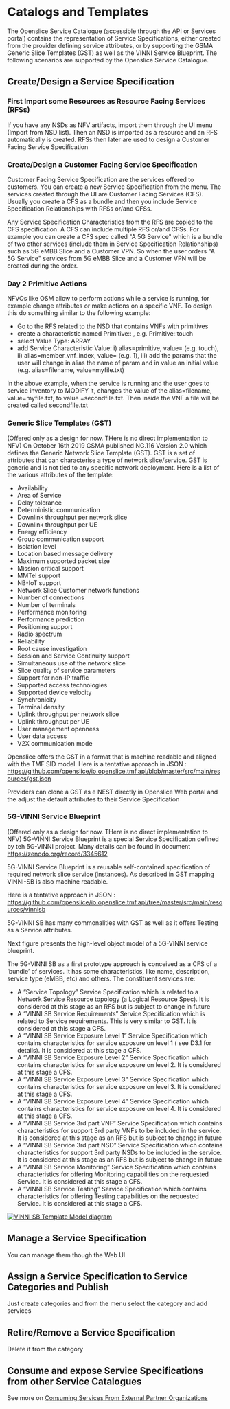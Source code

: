 # Catalogs and Templates

The Openslice Service Catalogue (accessible through the API or Services portal) contains the representation of Service Specifications, either created from the provider defining service attributes, or by supporting the GSMA Generic Slice Templates (GST) as well as the VINNI Service Blueprint. The following scenarios are supported by the Openslice Service Catalogue.


## Create/Design a Service Specification

### First Import some Resources as Resource Facing Services (RFSs)

If you have any NSDs as NFV artifacts, import them through the UI menu (Import from NSD list). Then an NSD is imported as a resource and an RFS automatically is created. RFSs then later are used to design a Customer Facing Service Specification
 
### Create/Design a Customer Facing Service Specification

Customer Facing Service Specification are the services offered to customers. 
You can create a new Service Specification from the menu. The services created through the UI are Customer Facing Services (CFS). Usually you create a CFS as a bundle and then you include Service Specification Relationships with RFSs or/and CFSs.

Any Service Specification Characteristics from the RFS are copied to the CFS specification. A CFS can include multiple RFS or/and CFSs.
For example you can create a CFS spec called "A 5G Service" which is a bundle of two other services (include them in Service Specification Relationships) such as 5G eMBB Slice and a Customer VPN. So when the user orders  "A 5G Service"  services from 5G eMBB Slice and a Customer VPN will be created during the order.


### Day 2 Primitive Actions

NFVOs like OSM allow to perform actions while a service is running, for example change attributes or make actions on a specific VNF. To design this do something similar to the following example:

-	Go to the RFS related to the NSD that contains VNFs with primitives
-	create a characteristic named Primitive::<primitive> , e.g. Primitive::touch
-	select Value Type: ARRAY
-	add Service Characteristic Value: i) alias=primitive, value=<primitivename> (e.g. touch), ii)  alias=member_vnf_index, value=<vnf index> (e.g. 1), iii) add the params that the user will change in alias the name of param and in value an initial value (e.g. alias=filename, value=myfile.txt)

In the above example, when the service is running and the user goes to service inventory to MODIFY it, changes the value of the alias=filename, value=myfile.txt, to value =secondfile.txt. Then inside the VNF a file will be created called secondfile.txt



### Generic Slice Templates (GST) 
(Offered only as a design for now. THere is no direct implementation to NFV)
On October 16th 2019 GSMA published NG.116  Version 2.0 which defines the Generic Network Slice Template (GST). GST is a set of attributes that can characterise a type of network slice/service. GST is generic and is not tied to any specific network deployment. Here is a list of the various attributes of the template:

-	Availability
-	Area of Service
-	Delay tolerance
-	Deterministic communication
-	Downlink throughput per network slice
-	Downlink throughput per UE
-	Energy efficiency
-	Group communication support
-	Isolation level
-	Location based message delivery
-	Maximum supported packet size
-	Mission critical support
-	MMTel support
-	NB-IoT support
-	Network Slice Customer network functions
-	Number of connections
-	Number of terminals
-	Performance monitoring
-	Performance prediction
-	Positioning support
-	Radio spectrum
-	Reliability
-	Root cause investigation
-	Session and Service Continuity support 
-	Simultaneous use of the network slice
-	Slice quality of service parameters
-	Support for non-IP traffic 
-	Supported access technologies 
-	Supported device velocity 
-	Synchronicity
-	Terminal density 
-	Uplink throughput per network slice 
-	Uplink throughput per UE
-	User management openness
-	User data access 
-	V2X communication mode

Openslice offers the GST in a format that is machine readable and aligned with the TMF SID model. Here is a tentative approach in JSON : <https://github.com/openslice/io.openslice.tmf.api/blob/master/src/main/resources/gst.json>

Providers can clone a GST as e NEST directly in Openslice Web portal and the adjust the default attributes to their Service Specification


### 5G-VINNI Service Blueprint
(Offered only as a design for now. THere is no direct implementation to NFV)
5G-VINNI Service Blueprint is a special Service Specification defined by teh 5G-VINNI project. Many details can be found in document <https://zenodo.org/record/3345612>

5G-VINNI Service Blueprint is a reusable self-contained specification of required network slice service (instances). As described in GST mapping VINNI-SB is also machine readable. 

Here is a tentative approach in JSON : <https://github.com/openslice/io.openslice.tmf.api/tree/master/src/main/resources/vinnisb>

5G-VINNI SB has many commonalities with GST as well as it offers Testing as a Service attributes.

 Next figure presents the high-level object model of a 5G-VINNI service blueprint.
 
The 5G-VINNI SB as a first prototype approach is conceived as a CFS of a ‘bundle’ of services. It has some characteristics, like name, description, service type (eMBB, etc) and others. The constituent services are:

- A “Service Topology” Service Specification which is related to a Network Service Resource topology (a Logical Resource Spec). It is considered at this stage as an RFS but is subject to change in future
- A “VINNI SB Service Requirements” Service Specification which is related to Service requirements. This is very similar to GST. It is considered at this stage a CFS.
- A “VINNI SB Service Exposure Level 1” Service Specification which contains characteristics for service exposure on level 1 ( see D3.1 for details). It is considered at this stage a CFS.
- A “VINNI SB Service Exposure Level 2” Service Specification which contains characteristics for service exposure on level 2. It is considered at this stage a CFS.
- A “VINNI SB Service Exposure Level 3” Service Specification which contains characteristics for service exposure on level 3. It is considered at this stage a CFS.
- A “VINNI SB Service Exposure Level 4” Service Specification which contains characteristics for service exposure on level 4. It is considered at this stage a CFS.
- A “VINNI SB Service 3rd part VNF” Service Specification which contains characteristics for support 3rd party VNFs to be included in the service. It is considered at this stage as an RFS but is subject to change in future
- A “VINNI SB Service 3rd part NSD” Service Specification which contains characteristics for support 3rd party NSDs to be included in the service. It is considered at this stage as an RFS but is subject to change in future
- A “VINNI SB Service Monitoring” Service Specification which contains characteristics for offering Monitoring capabilities on the requested Service. It is considered at this stage a CFS.
- A “VINNI SB Service Testing” Service Specification which contains characteristics for offering Testing capabilities on the requested Service. It is considered at this stage a CFS.


[![VINNI SB Template Model diagram](../images/vinni_sb_model_diagram.png)](../images/vinni_sb_model_diagram.png)


## Manage a Service Specification

You can manage them though the Web UI


## Assign a Service Specification to Service Categories and Publish 

Just create categories and from the menu select the category and add services


## Retire/Remove a Service Specification

Delete it from the category


## Consume and expose Service Specifications from other Service Catalogues 

See more on [Consuming Services From External Partner Organizations](./architecture/consumingServicesFromExternalPartners.md)


